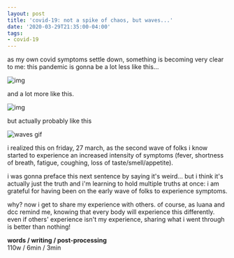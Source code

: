 ```yaml
---
layout: post
title: 'covid-19: not a spike of chaos, but waves...'
date: '2020-03-29T21:35:00-04:00'
tags:
- covid-19
--- 
```


as my own covid symptoms settle down, something is becoming very clear to me: this pandemic is gonna be a lot less like this...

![img](https://i.imgur.com/351Ikkt.png)

and a lot more like this. 

![img](https://i.imgur.com/fTDFTqd.png)

but actually probably like this

![waves gif](https://media1.giphy.com/media/l4hLyOGRJWNSR8QQ8/giphy.gif)

i realized this on friday, 27 march, as the second wave of folks i know started to experience an increased intensity of symptoms (fever, shortness of breath, fatigue, coughing, loss of taste/smell/appetite). 

i was gonna preface this next sentence by saying it's weird... but i think it's actually just the truth and i'm learning to hold multiple truths at once: i am grateful for having been on the early wave of folks to experience symptoms. 

why? now i get to share my experience with others. of course, as luana and dcc remind me, knowing that every body will experience this differently. even if others' experience isn't my experience, sharing what i went through is better than nothing! 

<!-- hyperlink bank -->


<!-- &#042; = asterisk -->
<!-- &#039; = single quote '-->

**words / writing / post-processing**  
110w / 6min / 3min